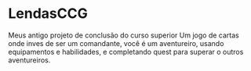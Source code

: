 # LendasCCG
Meus antigo projeto de conclusão do curso superior
Um jogo de cartas onde inves de ser um comandante, você é um aventureiro, usando equipamentos e habilidades, e completando quest para superar o outros aventureiros.
